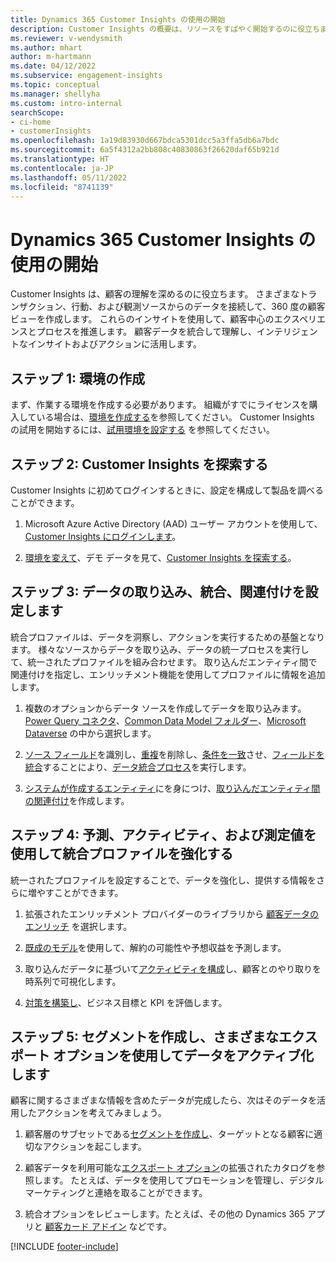 ```yaml
---
title: Dynamics 365 Customer Insights の使用の開始
description: Customer Insights の概要は、リソースをすばやく開始するのに役立ちます。
ms.reviewer: v-wendysmith
ms.author: mhart
author: m-hartmann
ms.date: 04/12/2022
ms.subservice: engagement-insights
ms.topic: conceptual
ms.manager: shellyha
ms.custom: intro-internal
searchScope:
- ci-home
- customerInsights
ms.openlocfilehash: 1a19d83930d667bdca5301dcc5a3ffa5db6a7bdc
ms.sourcegitcommit: 6a5f4312a2bb808c40830863f26620daf65b921d
ms.translationtype: HT
ms.contentlocale: ja-JP
ms.lasthandoff: 05/11/2022
ms.locfileid: "8741139"
---
```

# <a name="get-started-with-dynamics-365-customer-insights"></a>Dynamics 365 Customer Insights の使用の開始

Customer Insights は、顧客の理解を深めるのに役立ちます。 さまざまなトランザクション、行動、および観測ソースからのデータを接続して、360 度の顧客ビューを作成します。 これらのインサイトを使用して、顧客中心のエクスペリエンスとプロセスを推進します。 顧客データを統合して理解し、インテリジェントなインサイトおよびアクションに活用します。

## <a name="step-1-create-an-environment"></a>ステップ 1: 環境の作成

まず、作業する環境を作成する必要があります。 組織がすでにライセンスを購入している場合は、[環境を作成する](create-environment.md)を参照してください。 Customer Insights の試用を開始するには、[試用環境を設定する](trial-signup.md) を参照してください。

## <a name="step-2-explore-customer-insights"></a>ステップ 2: Customer Insights を探索する

Customer Insights に初めてログインするときに、設定を構成して製品を調べることができます。

1. Microsoft Azure Active Directory (AAD) ユーザー アカウントを使用して、[Customer Insights にログインします](https://home.ci.ai.dynamics.com)。

1. [環境を変えて](manage-environments.md#switch-environments)、デモ データを見て、[Customer Insights を探索する](home.md)。

## <a name="step-3-ingest-unify-and-set-up-relationships-for-your-data"></a>ステップ 3: データの取り込み、統合、関連付けを設定します

統合プロファイルは、データを洞察し、アクションを実行するための基盤となります。 様々なソースからデータを取り込み、データの統一プロセスを実行して、統一されたプロファイルを組み合わせます。 取り込んだエンティティ間で関連付けを指定し、エンリッチメント機能を使用してプロファイルに情報を追加します。

1. 複数のオプションからデータ ソースを作成してデータを取り込みます。 [Power Query コネクタ](connect-power-query.md)、[Common Data Model フォルダー](connect-common-data-model.md)、[Microsoft Dataverse](connect-dataverse-managed-lake.md) の中から選択します。 

1. [ソース フィールド](map-entities.md)を識別し、[重複](remove-duplicates.md)を削除し、[条件を一致](match-entities.md)させ、[フィールドを統合](merge-entities.md)することにより、[データ統合プロセス](data-unification.md)を実行します。

1. [システムが作成するエンティティ](entities.md)にを身につけ、[取り込んだエンティティ間の関連付け](relationships.md)を作成します。

## <a name="step-4-enhance-unified-profiles-with-predictions-activities-and-measures"></a>ステップ 4: 予測、アクティビティ、および測定値を使用して統合プロファイルを強化する

統一されたプロファイルを設定することで、データを強化し、提供する情報をさらに増やすことができます。

1. 拡張されたエンリッチメント プロバイダーのライブラリから [顧客データのエンリッチ](enrichment-hub.md) を選択します。

1. [既成のモデル](predictions-overview.md)を使用して、解約の可能性や予想収益を予測します。

1. 取り込んだデータに基づいて[アクティビティを構成](activities.md)し、顧客とのやり取りを時系列で可視化します。

1. [対策を構築し](measures.md)、ビジネス目標と KPI を評価します。

## <a name="step-5-create-segments-and-activate-data-through-various-export-options"></a>ステップ 5: セグメントを作成し、さまざまなエクスポート オプションを使用してデータをアクティブ化します

顧客に関するさまざまな情報を含めたデータが完成したら、次はそのデータを活用したアクションを考えてみましょう。

1. 顧客層のサブセットである[セグメントを作成し](segments.md)、ターゲットとなる顧客に適切なアクションを起こします。

1. 顧客データを利用可能な[エクスポート オプション](export-destinations.md)の拡張されたカタログを参照します。 たとえば、データを使用してプロモーションを管理し、デジタル マーケティングと連絡を取ることができます。

1. 統合オプションをレビューします。たとえば、その他の Dynamics 365 アプリと [顧客カード アドイン](customer-card-add-in.md) などです。  


[!INCLUDE [footer-include](includes/footer-banner.md)]
